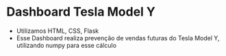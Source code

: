# Dashboard Tesla Model Y
- Utilizamos HTML, CSS, Flask
- Esse Dashboard realiza prevenção de vendas futuras do Tesla Model Y, utilizando numpy para esse cálculo

